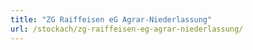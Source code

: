 ```yaml
---
title: "ZG Raiffeisen eG Agrar-Niederlassung"
url: /stockach/zg-raiffeisen-eg-agrar-niederlassung/
---
```

